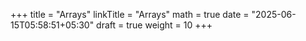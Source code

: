 +++
title = "Arrays"
linkTitle = "Arrays"
math = true
date = "2025-06-15T05:58:51+05:30"
draft = true
weight = 10
+++

## 